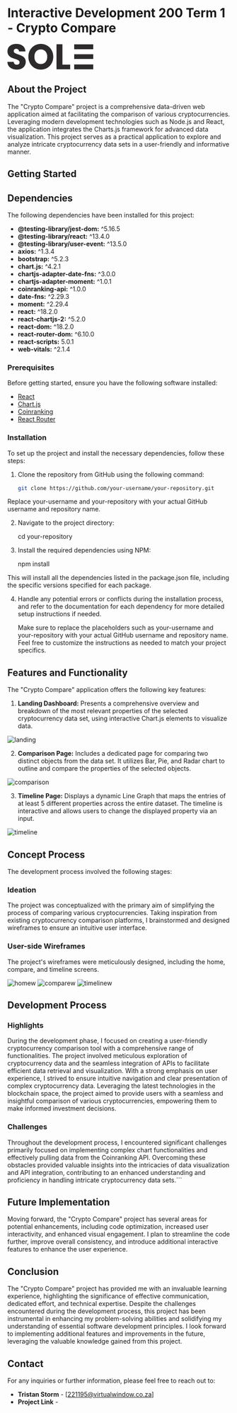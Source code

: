 # Interactive Development 200 Term 1 - Crypto Compare

![logo](logo.png)

## About the Project

The "Crypto Compare" project is a comprehensive data-driven web application aimed at facilitating the comparison of various cryptocurrencies. Leveraging modern development technologies such as Node.js and React, the application integrates the Charts.js framework for advanced data visualization. This project serves as a practical application to explore and analyze intricate cryptocurrency data sets in a user-friendly and informative manner.

## Getting Started

## Dependencies

The following dependencies have been installed for this project:

- **@testing-library/jest-dom:** ^5.16.5
- **@testing-library/react:** ^13.4.0
- **@testing-library/user-event:** ^13.5.0
- **axios:** ^1.3.4
- **bootstrap:** ^5.2.3
- **chart.js:** ^4.2.1
- **chartjs-adapter-date-fns:** ^3.0.0
- **chartjs-adapter-moment:** ^1.0.1
- **coinranking-api:** ^1.0.0
- **date-fns:** ^2.29.3
- **moment:** ^2.29.4
- **react:** ^18.2.0
- **react-chartjs-2:** ^5.2.0
- **react-dom:** ^18.2.0
- **react-router-dom:** ^6.10.0
- **react-scripts:** 5.0.1
- **web-vitals:** ^2.1.4

### Prerequisites

Before getting started, ensure you have the following software installed:

- [React](https://react.dev/learn/installation)
- [Chart.js](https://www.chartjs.org/docs/latest/getting-started/installation.html)
- [Coinranking](https://developers.coinranking.com/api/documentation)
- [React Router](https://reactrouter.com/en/main)

### Installation

To set up the project and install the necessary dependencies, follow these steps:

1. Clone the repository from GitHub using the following command:

   ```bash
   git clone https://github.com/your-username/your-repository.git

Replace your-username and your-repository with your actual GitHub username and repository name.

2. Navigate to the project directory:

   cd your-repository

3. Install the required dependencies using NPM:

   npm install

This will install all the dependencies listed in the package.json file, including the specific versions specified for each package.

4. Handle any potential errors or conflicts during the installation process, and refer to the documentation for each dependency for more detailed setup instructions if needed.

   Make sure to replace the placeholders such as your-username and your-repository with your actual GitHub username and repository name. Feel free to customize the instructions as needed to match your project specifics.

## Features and Functionality

The "Crypto Compare" application offers the following key features:

1. **Landing Dashboard:** Presents a comprehensive overview and breakdown of the most relevant properties of the selected cryptocurrency data set, using interactive Chart.js elements to visualize data.
   
![landing](./ReadMe_T1/feature_1.png)

2. **Comparison Page:** Includes a dedicated page for comparing two distinct objects from the data set. It utilizes Bar, Pie, and Radar chart to outline and compare the properties of the selected objects.

![comparison](./ReadMe_T1/feature_2.png)

3. **Timeline Page:** Displays a dynamic Line Graph that maps the entries of at least 5 different properties across the entire dataset. The timeline is interactive and allows users to change the displayed property via an input.

![timeline](./ReadMe_T1/feature_3.png)

## Concept Process

The development process involved the following stages:

### Ideation

The project was conceptualized with the primary aim of simplifying the process of comparing various cryptocurrencies. Taking inspiration from existing cryptocurrency comparison platforms, I brainstormed and designed wireframes to ensure an intuitive user interface.

### User-side Wireframes

The project's wireframes were meticulously designed, including the home, compare, and timeline screens.

![homew](./ReadMe_T1/Home.png)
![comparew](./ReadMe_T1/Compare.png)
![timelinew](./ReadMe_T1/Timeline.png)

## Development Process

### Highlights

During the development phase, I focused on creating a user-friendly cryptocurrency comparison tool with a comprehensive range of functionalities. The project involved meticulous exploration of cryptocurrency data and the seamless integration of APIs to facilitate efficient data retrieval and visualization. With a strong emphasis on user experience, I strived to ensure intuitive navigation and clear presentation of complex cryptocurrency data. Leveraging the latest technologies in the blockchain space, the project aimed to provide users with a seamless and insightful comparison of various cryptocurrencies, empowering them to make informed investment decisions.

### Challenges

Throughout the development process, I encountered significant challenges primarily focused on implementing complex chart functionalities and effectively pulling data from the Coinranking API. Overcoming these obstacles provided valuable insights into the intricacies of data visualization and API integration, contributing to an enhanced understanding and proficiency in handling intricate cryptocurrency data sets.```

## Future Implementation

Moving forward, the "Crypto Compare" project has several areas for potential enhancements, including code optimization, increased user interactivity, and enhanced visual engagement. I plan to streamline the code further, improve overall consistency, and introduce additional interactive features to enhance the user experience.

## Conclusion

The "Crypto Compare" project has provided me with an invaluable learning experience, highlighting the significance of effective communication, dedicated effort, and technical expertise. Despite the challenges encountered during the development process, this project has been instrumental in enhancing my problem-solving abilities and solidifying my understanding of essential software development principles. I look forward to implementing additional features and improvements in the future, leveraging the valuable knowledge gained from this project.

## Contact

For any inquiries or further information, please feel free to reach out to:

- **Tristan Storm** - [221195@virtualwindow.co.za]
- **Project Link** - 
